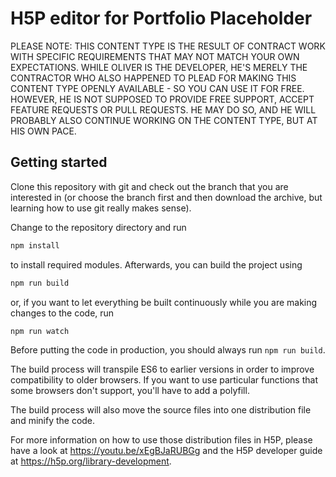 H5P editor for Portfolio Placeholder
==========

PLEASE NOTE: THIS CONTENT TYPE IS THE RESULT OF CONTRACT WORK WITH SPECIFIC
REQUIREMENTS THAT MAY NOT MATCH YOUR OWN EXPECTATIONS. WHILE OLIVER IS THE
DEVELOPER, HE'S MERELY THE CONTRACTOR WHO ALSO HAPPENED TO PLEAD FOR MAKING THIS
CONTENT TYPE OPENLY AVAILABLE - SO YOU CAN USE IT FOR FREE. HOWEVER, HE IS NOT
SUPPOSED TO PROVIDE FREE SUPPORT, ACCEPT FEATURE REQUESTS OR PULL REQUESTS. HE
MAY DO SO, AND HE WILL PROBABLY ALSO CONTINUE WORKING ON THE CONTENT TYPE, BUT
AT HIS OWN PACE.

## Getting started
Clone this repository with git and check out the branch that you are interested
in (or choose the branch first and then download the archive, but learning
how to use git really makes sense).

Change to the repository directory and run
```bash
npm install
```

to install required modules. Afterwards, you can build the project using
```bash
npm run build
```

or, if you want to let everything be built continuously while you are making
changes to the code, run
```bash
npm run watch
```
Before putting the code in production, you should always run `npm run build`.

The build process will transpile ES6 to earlier versions in order to improve
compatibility to older browsers. If you want to use particular functions that
some browsers don't support, you'll have to add a polyfill.

The build process will also move the source files into one distribution file and
minify the code.

For more information on how to use those distribution files in H5P, please have
a look at https://youtu.be/xEgBJaRUBGg and the H5P developer guide at
https://h5p.org/library-development.
